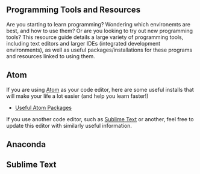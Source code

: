 ## Programming Tools and Resources

Are you starting to learn programming? Wondering which environemts are best, and how to use them? Or are you looking to try out new programming tools? This resource guide details a large variety of programming tools, including text editors and larger IDEs (integrated development environments), as well as useful packages/installations for these programs and resources linked to using them.

## Atom

If you are using [Atom](https://atom.io/) as your code editor, here are some useful installs that will make your life a lot easier (and help you learn faster!)

* [Useful Atom Packages](http://voidcanvas.com/12-must-have-atom-extensions-to-work-in-javascript/)

If you use another code editor, such as [Sublime Text](https://www.sublimetext.com/) or another, feel free to update this editor with similarly useful information.

## Anaconda

## Sublime Text


